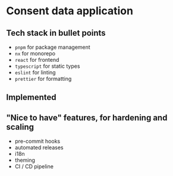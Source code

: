# Consent data application

## Tech stack in bullet points
- `pnpm` for package management
- `nx` for monorepo
- `react` for frontend
- `typescript` for static types
- `eslint` for linting
- `prettier` for formatting

## Implemented

## "Nice to have" features, for hardening and scaling
- pre-commit hooks
- automated releases
- i18n
- theming
- CI / CD pipeline
